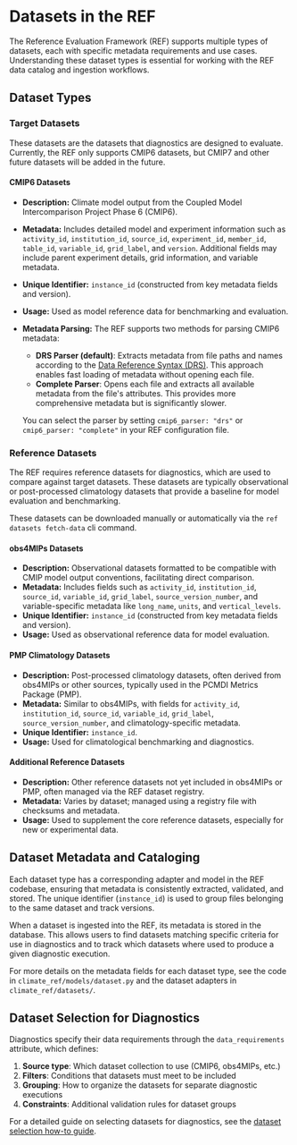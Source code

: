 # Datasets in the REF

The Reference Evaluation Framework (REF) supports multiple types of datasets, each with specific metadata requirements and use cases. Understanding these dataset types is essential for working with the REF data catalog and ingestion workflows.

## Dataset Types

### Target Datasets

These datasets are the datasets that diagnostics are designed to evaluate. Currently, the REF only supports CMIP6 datasets, but CMIP7 and other future datasets will be added in the future.

#### CMIP6 Datasets

- **Description:** Climate model output from the Coupled Model Intercomparison Project Phase 6 (CMIP6).
- **Metadata:** Includes detailed model and experiment information such as `activity_id`, `institution_id`, `source_id`, `experiment_id`, `member_id`, `table_id`, `variable_id`, `grid_label`, and `version`. Additional fields may include parent experiment details, grid information, and variable metadata.
- **Unique Identifier:** `instance_id` (constructed from key metadata fields and version).
- **Usage:** Used as model reference data for benchmarking and evaluation.
- **Metadata Parsing:**
  The REF supports two methods for parsing CMIP6 metadata:
  - **DRS Parser (default)**: Extracts metadata from file paths and names according to the [Data Reference Syntax (DRS)](https://docs.google.com/document/d/1h0r8RZr_f3-8egBMMh7aqLwy3snpD6_MrDz1q8n5XUk/edit?tab=t.0). This approach enables fast loading of metadata without opening each file.
  - **Complete Parser**: Opens each file and extracts all available metadata from the file's attributes. This provides more comprehensive metadata but is significantly slower.

  You can select the parser by setting `cmip6_parser: "drs"` or `cmip6_parser: "complete"` in your REF configuration file.

### Reference Datasets

The REF requires reference datasets for diagnostics, which are used to compare against target datasets. These datasets are typically observational or post-processed climatology datasets that provide a baseline for model evaluation and benchmarking.

These datasets can be downloaded manually or automatically via the `ref datasets fetch-data` cli command.

#### obs4MIPs Datasets

- **Description:** Observational datasets formatted to be compatible with CMIP model output conventions, facilitating direct comparison.
- **Metadata:** Includes fields such as `activity_id`, `institution_id`, `source_id`, `variable_id`, `grid_label`, `source_version_number`, and variable-specific metadata like `long_name`, `units`, and `vertical_levels`.
- **Unique Identifier:** `instance_id` (constructed from key metadata fields and version).
- **Usage:** Used as observational reference data for model evaluation.

#### PMP Climatology Datasets

- **Description:** Post-processed climatology datasets, often derived from obs4MIPs or other sources, typically used in the PCMDI Metrics Package (PMP).
- **Metadata:** Similar to obs4MIPs, with fields for `activity_id`, `institution_id`, `source_id`, `variable_id`, `grid_label`, `source_version_number`, and climatology-specific metadata.
- **Unique Identifier:** `instance_id`.
- **Usage:** Used for climatological benchmarking and diagnostics.

#### Additional Reference Datasets

- **Description:** Other reference datasets not yet included in obs4MIPs or PMP, often managed via the REF dataset registry.
- **Metadata:** Varies by dataset; managed using a registry file with checksums and metadata.
- **Usage:** Used to supplement the core reference datasets, especially for new or experimental data.

## Dataset Metadata and Cataloging

Each dataset type has a corresponding adapter and model in the REF codebase, ensuring that metadata is consistently extracted, validated, and stored. The unique identifier (`instance_id`) is used to group files belonging to the same dataset and track versions.

When a dataset is ingested into the REF, its metadata is stored in the database. This allows users to find datasets matching specific criteria for use in diagnostics and to track which datasets where used to produce a given diagnostic execution.

For more details on the metadata fields for each dataset type, see the code in `climate_ref/models/dataset.py` and the dataset adapters in `climate_ref/datasets/`.

## Dataset Selection for Diagnostics

Diagnostics specify their data requirements through the `data_requirements` attribute, which defines:

1. **Source type**: Which dataset collection to use (CMIP6, obs4MIPs, etc.)
2. **Filters**: Conditions that datasets must meet to be included
3. **Grouping**: How to organize the datasets for separate diagnostic executions
4. **Constraints**: Additional validation rules for dataset groups

For a detailed guide on selecting datasets for diagnostics, see the [dataset selection how-to guide](../how-to-guides/dataset-selection.py).
